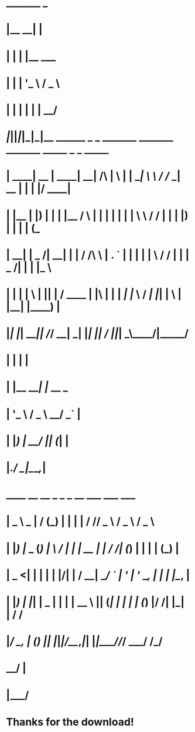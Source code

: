 

#  _______ _                                                                                           
# |__   __| |                                                                                          
#    | |  | |__   ___                                                                                  
#    | |  | '_ \ / _ \                                                                                 
#    | |  | | | |  __/                                                                                 
#   _|_|__|_|_|_|\___|__ ______            _   _ _______ _______      _______ _____  _    _  _____     
#  |  ____|  __ \|  ____|  ____|     /\   | \ | |__   __|_   _\ \    / /_   _|  __ \| |  | |/ ____|    
#  | |__  | |__) | |__  | |__       /  \  |  \| |  | |    | |  \ \  / /  | | | |__) | |  | | (___      
#  |  __| |  _  /|  __| |  __|     / /\ \ | . ` |  | |    | |   \ \/ /   | | |  _  /| |  | |\___ \     
#  | |    | | \ \| |____| |____   / ____ \| |\  |  | |   _| |_   \  /   _| |_| | \ \| |__| |____) |    
#  |_|    |_|  \_\______|______| /_/    \_\_| \_|  |_|  |_____|   \/   |_____|_|  \_\\____/|_____/     
#                                                                                 | |        | |       
#                                                                                 | |__   ___| |_ __ _ 
#                                                                                 | '_ \ / _ \ __/ _` |
#                                                                                 | |_) |  __/ || (_| |
#                                                                                 |_.__/ \___|\__\__,_|
#                ____              __  __ _     _        _       __ ___   ___   ___  
#               |  _ \         _  |  \/  (_)   | |      | |     / // _ \ / _ \ / _ \ 
#               | |_) |_   _  (_) | \  / |_ ___| |_ __ _| |__  / /| (_) | | | | (_) |
#               |  _ <| | | |     | |\/| | / __| __/ _` | '_ \| '_ \__, | | | |\__, |
#               | |_) | |_| |  _  | |  | | \__ \ || (_| | | | | (_) |/ /| |_| |  / / 
#               |____/ \__, | (_) |_|  |_|_|___/\__\__,_|_| |_|\___//_/  \___/  /_/  
#                       __/ |                                                        
#                      |___/                                                                                                                                                         
#                                   Thanks for the download! 
